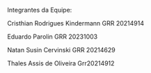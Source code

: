 Integrantes da Equipe:

Cristhian Rodrigues Kindermann 
GRR 20214914

Eduardo Parolin
GRR 20231003

Natan Susin Cervinski
GRR 20214629

Thales Assis de Oliveira
Grr20214912
